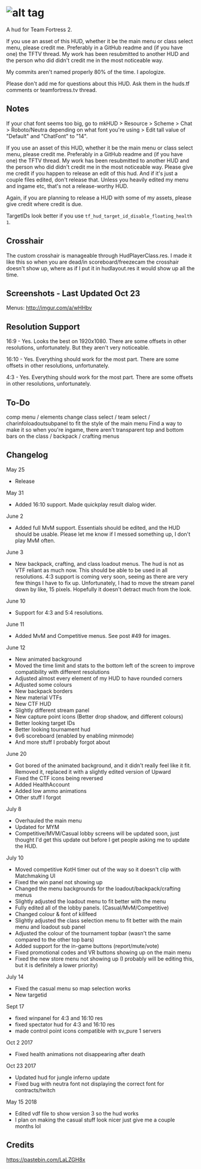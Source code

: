 ![alt tag](http://puu.sh/pzP1A/5fdda5dee6.png)
=========

A hud for Team Fortress 2.

If you use an asset of this HUD, whether it be the main menu or class select menu, please credit me. Preferably in a GitHub readme and (if you have one) the TFTV thread. My work has been resubmitted to another HUD and the person who did didn't credit me in the most noticeable way. 

My commits aren't named properly 80% of the time. I apologize.

Please don't add me for questions about this HUD. Ask them in the huds.tf comments or teamfortress.tv thread.

Notes
------------

If your chat font seems too big, go to mkHUD > Resource > Scheme > Chat > Roboto/Neutra depending on what font you're using > Edit tall value of "Default" and "ChatFont" to "14".

If you use an asset of this HUD, whether it be the main menu or class select menu, please credit me. Preferably in a GitHub readme and (if you have one) the TFTV thread. My work has been resubmitted to another HUD and the person who did didn't credit me in the most noticeable way. Please give me credit if you happen to release an edit of this hud. And if it's just a couple files edited, don't release that. Unless you heavily edited my menu and ingame etc, that's not a release-worthy HUD.

Again, if you are planning to release a HUD with some of my assets, please give credit where credit is due.

TargetIDs look better if you use ```tf_hud_target_id_disable_floating_health 1```.

Crosshair
--------------
The custom crosshair is manageable through HudPlayerClass.res. I made it like this so when you are dead/in scoreboard/freezecam the crosshair doesn't show up, where as if I put it in hudlayout.res it would show up all the time. 

Screenshots - Last Updated Oct 23
----------
Menus: http://imgur.com/a/wHHbv

Resolution Support
----------
16:9 - Yes. Looks the best on 1920x1080. There are some offsets in other resolutions, unfortunately. But they aren't very noticeable.

16:10 - Yes. Everything should work for the most part. There are some offsets in other resolutions, unfortunately.

4:3 - Yes. Everything should work for the most part. There are some offsets in other resolutions, unfortunately.

To-Do
---------
comp menu / elements
change class select / team select / charinfoloadoutsubpanel to fit the style of the main menu
Find a way to make it so when you're ingame, there aren't transparent top and bottom bars on the class / backpack / crafting menus

Changelog
----------

May 25
- Release

May 31 
- Added 16:10 support. Made quickplay result dialog wider.

June 2 
- Added full MvM support. Essentials should be edited, and the HUD should be usable. Please let me know if I messed something up, I don't play MvM often.

June 3 
- New backpack, crafting, and class loadout menus. The hud is not as VTF reliant as much now. This should be able to be used in all resolutions. 4:3 support is coming very soon, seeing as there are very few things I have to fix up. Unfortunately, I had to move the stream panel down by like, 15 pixels. Hopefully it doesn't detract much from the look.

June 10 
- Support for 4:3 and 5:4 resolutions.

June 11 
- Added MvM and Competitive menus. See post #49 for images.

June 12 
- New animated background
- Moved the time limit and stats to the bottom left of the screen to improve compatibility with different resolutions
- Adjusted almost every element of my HUD to have rounded corners
- Adjusted some colours
- New backpack borders
- New material VTFs
- New CTF HUD
- Slightly different stream panel
- New capture point icons (Better drop shadow, and different colours)
- Better looking target IDs
- Better looking tournament hud
- 6v6 scoreboard (enabled by enabling minmode)
- And more stuff I probably forgot about
 
June 20
- Got bored of the animated background, and it didn't really feel like it fit. Removed it, replaced it with a slightly edited version of Upward
- Fixed the CTF icons being reversed
- Added HealthAccount
- Added low ammo animations
- Other stuff I forgot

July 8
- Overhauled the main menu
- Updated for MYM
- Competitive/MVM/Casual lobby screens will be updated soon, just thought I'd get this update out before I get people asking me to update the HUD.

July 10
- Moved competitive KotH timer out of the way so it doesn't clip with Matchmaking UI
- Fixed the win panel not showing up
- Changed the menu backgrounds for the loadout/backpack/crafting menus
- Slightly adjusted the loadout menu to fit better with the menu
- Fully edited all of the lobby panels. (Casual/MvM/Competitive)
- Changed colour & font of killfeed
- Slightly adjusted the class selection menu to fit better with the main menu and loadout sub panel
- Adjusted the colour of the tournament topbar (wasn't the same compared to the other top bars)
- Added support for the in-game buttons (report/mute/vote)
- Fixed promotional codes and VR buttons showing up on the main menu
- Fixed the new store menu not showing up (I probably will be editing this, but it is definitely a lower priority)

July 14
- Fixed the casual menu so map selection works 
- New targetid

Sept 17
- fixed winpanel for 4:3 and 16:10 res
- fixed spectator hud for 4:3 and 16:10 res
- made control point icons compatible with sv_pure 1 servers

Oct 2 2017
- Fixed health animations not disappearing after death

Oct 23 2017
- Updated hud for jungle inferno update
- Fixed bug with neutra font not displaying the correct font for contracts/twitch

May 15 2018
- Edited vdf file to show version 3 so the hud works
- I plan on making the casual stuff look nicer just give me a couple months lol

Credits
---------
https://pastebin.com/LaLZGH8x

